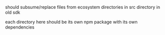 should subsume/replace files from ecosystem directories in src directory in old sdk

each directory here should be its own npm package with its own dependencies